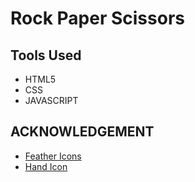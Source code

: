 # Rock Paper Scissors

## Tools Used
- HTML5
- CSS
- JAVASCRIPT

## ACKNOWLEDGEMENT
- [Feather Icons](https://feathericons.com)
- [Hand Icon](https://www.flaticon.com/free-icons/raise)

